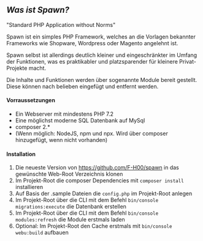 *Was ist Spawn?*
---
"Standard PHP Application without Norms"

Spawn ist ein simples PHP Framework, welches an die Vorlagen bekannter Frameworks wie Shopware, Wordpress oder Magento angelehnt ist.

Spawn selbst ist allerdings deutlich kleiner und eingeschränkter im Umfang der Funktionen, was es praktikabler und platzsparender für kleinere Privat-Projekte macht.   

Die Inhalte und Funktionen werden über sogenannte Module bereit gestellt. Diese können nach belieben eingefügt und entfernt werden.

#### Vorraussetzungen
- Ein Webserver mit mindestens PHP 7.2
- Eine möglichst moderne SQL Datenbank auf MySql
- composer 2.*
- (Wenn möglich: NodeJS, npm und npx. Wird über composer hinzugefügt, wenn nicht vorhanden)

#### Installation
1) Die neueste Version von https://github.com/F-H00/spawn in das gewünschte Web-Root Verzeichnis klonen
2) Im Projekt-Root die composer Dependencies mit `composer install` installieren
3) Auf Basis der .sample Dateien die `config.php` im Projekt-Root anlegen
4) Im Projekt-Root über die CLI mit dem Befehl `bin/console migrations:execute` die Datenbank erstellen
5) Im Projekt-Root über die CLI mit dem Befehl `bin/console modules:refresh` die Module erstmals laden
6) Optional: Im Projekt-Root den Cache erstmals mit `bin/console webu:build` aufbauen